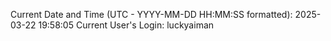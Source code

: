 Current Date and Time (UTC - YYYY-MM-DD HH:MM:SS formatted): 2025-03-22 19:58:05
Current User's Login: luckyaiman
